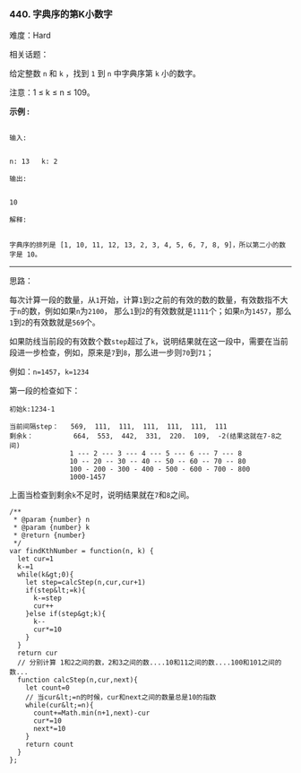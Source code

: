 ### 440. 字典序的第K小数字

难度：Hard

相关话题：

给定整数 `n` 和 `k` ，找到 `1` 到 `n` 中字典序第 `k` 小的数字。



注意：1 &le; k &le; n &le; 109。



 **示例 :** 





```

输入:


n: 13   k: 2

输出:


10

解释:


字典序的排列是 [1, 10, 11, 12, 13, 2, 3, 4, 5, 6, 7, 8, 9]，所以第二小的数字是 10。

```


-----

思路：

每次计算一段的数量，从`1`开始，计算`1`到`2`之前的有效的数的数量，有效数指不大于`n`的数，例如如果`n`为`2100`，
那么`1`到`2`的有效数就是`1111`个；如果`n`为`1457`，那么`1`到`2`的有效数就是`569`个。

如果防线当前段的有效数个数`step`超过了`k`，说明结果就在这一段中，需要在当前段进一步检查，例如，原来是`7`到`8`，那么进一步则`70`到`71`；

例如：`n=1457`，`k=1234`

第一段的检查如下：
```
初始k:1234-1

当前间隔step：   569,  111,  111,  111,  111,  111,  111
剩余k：          664,  553,  442,  331,  220.  109,  -2(结果这就在7-8之间)
               1 --- 2 --- 3 --- 4 --- 5 --- 6 --- 7 --- 8
               10 -- 20 -- 30 -- 40 -- 50 -- 60 -- 70 -- 80
               100 - 200 - 300 - 400 - 500 - 600 - 700 - 800
               1000-1457   
```

上面当检查到剩余`k`不足时，说明结果就在`7`和`8`之间。


```
/**
 * @param {number} n
 * @param {number} k
 * @return {number}
 */
var findKthNumber = function(n, k) {
  let cur=1
  k-=1
  while(k&gt;0){
    let step=calcStep(n,cur,cur+1)
    if(step&lt;=k){
      k-=step
      cur++
    }else if(step&gt;k){
      k--
      cur*=10
    }
  }
  return cur
  // 分别计算 1和2之间的数，2和3之间的数....10和11之间的数....100和101之间的数...
  function calcStep(n,cur,next){
    let count=0
    // 当cur&lt;=n的时候，cur和next之间的数量总是10的指数
    while(cur&lt;=n){
      count+=Math.min(n+1,next)-cur
      cur*=10
      next*=10
    }
    return count
  }
};



```
